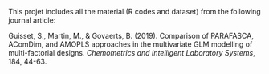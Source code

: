 This projet includes all the material (R codes and dataset) from the following journal article:

Guisset, S., Martin, M., & Govaerts, B. (2019). Comparison of PARAFASCA, AComDim, 
and AMOPLS approaches in the multivariate GLM modelling of multi-factorial designs. 
*Chemometrics and Intelligent Laboratory Systems*, 184, 44-63.

